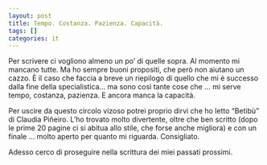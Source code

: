 ```yaml
---
layout: post
title: Tempo. Costanza. Pazienza. Capacità.
tags: []
categories: it
---
```


Per scrivere ci vogliono almeno un po’ di quelle sopra. Al momento mi mancano tutte. Ma ho sempre buoni propositi, che però non aiutano un cazzo.
È il caso che faccia a breve un riepilogo di quello che mi è successo dalla fine della specialistica… ma sono così tante cose che … mi serve tempo, costanza, pazienza. E ancora manca la capacità.

Per uscire da questo circolo vizoso potrei proprio dirvi che ho letto “Betibù” di Claudia Piñeiro. L’ho trovato molto divertente, oltre che ben scritto (dopo le prime 20 pagine ci si abitua allo stile, che forse anche migliora) e con un finale … molto aperto per quanto mi riguarda. Consigliato.

Adesso cerco di proseguire nella scrittura dei miei passati prossimi.
